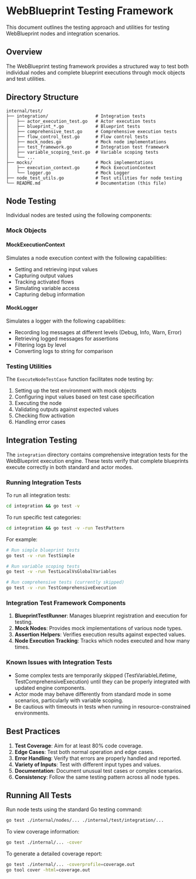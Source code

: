 # WebBlueprint Testing Framework

This document outlines the testing approach and utilities for testing WebBlueprint nodes and integration scenarios.

## Overview

The WebBlueprint testing framework provides a structured way to test both individual nodes and complete blueprint executions through mock objects and test utilities.

## Directory Structure

```
internal/test/
├── integration/                  # Integration tests
│   ├── actor_execution_test.go   # Actor execution tests
│   ├── blueprint_*.go            # Blueprint tests
│   ├── comprehensive_test.go     # Comprehensive execution tests
│   ├── flow_control_test.go      # Flow control tests
│   ├── mock_nodes.go             # Mock node implementations
│   ├── test_framework.go         # Integration test framework
│   ├── variable_scoping_test.go  # Variable scoping tests
│   └── ...
├── mocks/                        # Mock implementations
│   ├── execution_context.go      # Mock ExecutionContext
│   └── logger.go                 # Mock Logger
├── node_test_utils.go            # Test utilities for node testing
└── README.md                     # Documentation (this file)
```

## Node Testing

Individual nodes are tested using the following components:

### Mock Objects

#### MockExecutionContext

Simulates a node execution context with the following capabilities:
- Setting and retrieving input values
- Capturing output values
- Tracking activated flows
- Simulating variable access
- Capturing debug information

#### MockLogger

Simulates a logger with the following capabilities:
- Recording log messages at different levels (Debug, Info, Warn, Error)
- Retrieving logged messages for assertions
- Filtering logs by level
- Converting logs to string for comparison

### Testing Utilities

The `ExecuteNodeTestCase` function facilitates node testing by:

1. Setting up the test environment with mock objects
2. Configuring input values based on test case specification
3. Executing the node
4. Validating outputs against expected values
5. Checking flow activation
6. Handling error cases

## Integration Testing

The `integration` directory contains comprehensive integration tests for the WebBlueprint execution engine. These tests verify that complete blueprints execute correctly in both standard and actor modes.

### Running Integration Tests

To run all integration tests:
```bash
cd integration && go test -v
```

To run specific test categories:
```bash
cd integration && go test -v -run TestPattern
```

For example:
```bash
# Run simple blueprint tests
go test -v -run TestSimple

# Run variable scoping tests
go test -v -run TestLocalVsGlobalVariables

# Run comprehensive tests (currently skipped)
go test -v -run TestComprehensiveExecution
```

### Integration Test Framework Components

1. **BlueprintTestRunner**: Manages blueprint registration and execution for testing.
2. **Mock Nodes**: Provides mock implementations of various node types.
3. **Assertion Helpers**: Verifies execution results against expected values.
4. **Node Execution Tracking**: Tracks which nodes executed and how many times.

### Known Issues with Integration Tests

- Some complex tests are temporarily skipped (TestVariableLifetime, TestComprehensiveExecution) until they can be properly integrated with updated engine components.
- Actor mode may behave differently from standard mode in some scenarios, particularly with variable scoping.
- Be cautious with timeouts in tests when running in resource-constrained environments.

## Best Practices

1. **Test Coverage**: Aim for at least 80% code coverage.
2. **Edge Cases**: Test both normal operation and edge cases.
3. **Error Handling**: Verify that errors are properly handled and reported.
4. **Variety of Inputs**: Test with different input types and values.
5. **Documentation**: Document unusual test cases or complex scenarios.
6. **Consistency**: Follow the same testing pattern across all node types.

## Running All Tests

Run node tests using the standard Go testing command:

```bash
go test ./internal/nodes/... ./internal/test/integration/...
```

To view coverage information:

```bash
go test ./internal/... -cover
```

To generate a detailed coverage report:

```bash
go test ./internal/... -coverprofile=coverage.out
go tool cover -html=coverage.out
```